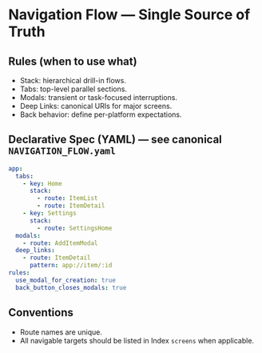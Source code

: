 # Navigation Flow — Single Source of Truth

## Rules (when to use what)
- Stack: hierarchical drill-in flows.
- Tabs: top-level parallel sections.
- Modals: transient or task-focused interruptions.
- Deep Links: canonical URIs for major screens.
- Back behavior: define per-platform expectations.

## Declarative Spec (YAML) — see canonical `NAVIGATION_FLOW.yaml`
```yaml
app:
  tabs:
    - key: Home
      stack:
        - route: ItemList
        - route: ItemDetail
    - key: Settings
      stack:
        - route: SettingsHome
  modals:
    - route: AddItemModal
  deep_links:
    - route: ItemDetail
      pattern: app://item/:id
rules:
  use_modal_for_creation: true
  back_button_closes_modals: true
```

## Conventions
- Route names are unique.
- All navigable targets should be listed in Index `screens` when applicable.

